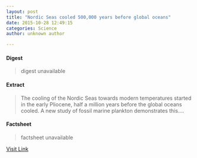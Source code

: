 ```yaml
---
layout: post
title: "Nordic Seas cooled 500,000 years before global oceans"
date: 2015-10-28 12:49:15
categories: Science
author: unknown author

---
```



#### Digest
>digest unavailable

#### Extract
>The cooling of the Nordic Seas towards modern temperatures started in the early Pliocene, half a million years before the global oceans cooled. A new study of fossil marine plankton demonstrates this....

#### Factsheet
>factsheet unavailable

[Visit Link](http://www.sciencedaily.com/releases/2015/10/151028084915.htm)


